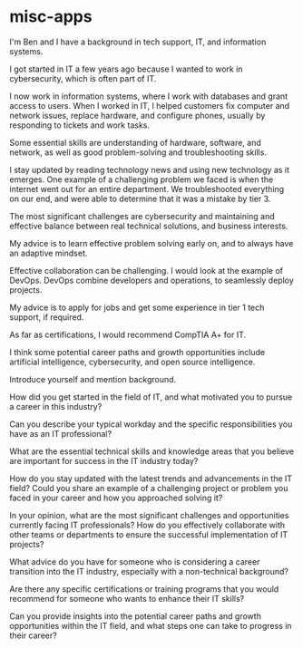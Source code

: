 # misc-apps

I'm Ben and I have a background in tech support, IT, and information systems.

I got started in IT a few years ago because I wanted to work in cybersecurity, which is often part of IT.

I now work in information systems, where I work with databases and grant access to users. When I worked in IT, I helped customers fix computer and network issues, replace hardware, and configure phones, usually by responding to tickets and work tasks.

Some essential skills are understanding of hardware, software, and network, as well as good problem-solving and troubleshooting skills.

I stay updated by reading technology news and using new technology as it emerges. One example of a challenging problem we faced is when the internet went out for an entire department. We troubleshooted everything on our end, and were able to determine that it was a mistake by tier 3.

The most significant challenges are cybersecurity and maintaining and effective balance between real technical solutions, and business interests.

My advice is to learn effective problem solving early on, and to always have an adaptive mindset.

Effective collaboration can be challenging. I would look at the example of DevOps. DevOps combine developers and operations, to seamlessly deploy projects.

My advice is to apply for jobs and get some experience in tier 1 tech support, if required.

As far as certifications, I would recommend CompTIA A+ for IT.

I think some potential career paths and growth opportunities include artificial intelligence, cybersecurity, and open source intelligence.



Introduce yourself and mention background. 

How did you get started in the field of IT, and what motivated you to pursue a career in this industry?

Can you describe your typical workday and the specific responsibilities you have as an IT professional?

What are the essential technical skills and knowledge areas that you believe are important for success in the IT industry today?

How do you stay updated with the latest trends and advancements in the IT field?
Could you share an example of a challenging project or problem you faced in your career and how you approached solving it?

In your opinion, what are the most significant challenges and opportunities currently facing IT professionals?
How do you effectively collaborate with other teams or departments to ensure the successful implementation of IT projects?

What advice do you have for someone who is considering a career transition into the IT industry, especially with a non-technical background?

Are there any specific certifications or training programs that you would recommend for someone who wants to enhance their IT skills?

Can you provide insights into the potential career paths and growth opportunities within the IT field, and what steps one can take to progress in their career?
